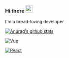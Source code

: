 ### Hi there <img src="https://media.giphy.com/media/hvRJCLFzcasrR4ia7z/giphy.gif" width="24">

I'm a bread-loving developer

[![Anurag's github stats](https://github-readme-stats.vercel.app/api?username=gmldnjs26&hide_border=true&theme=radical&layout=compact)](https://github.com/anuraghazra/github-readme-stats)

[![Vue](https://img.shields.io/badge/-Vue.js-4fc08d?style=flat&logo=vuedotjs&logoColor=white&style=plastic)](https://img.shields.io/badge/-Vue.js-4fc08d?style=flat&logo=vuedotjs&logoColor=white&style=plastic)

[![React](https://img.shields.io/badge/-ReactJs-61DAFB?logo=react&logoColor=white&style=plastic)](https://img.shields.io/badge/-ReactJs-61DAFB?logo=react&logoColor=white&style=plastic)
<!--
**gmldnjs26/gmldnjs26** is a ✨ _special_ ✨ repository because its `README.md` (this file) appears on your GitHub profile.

Here are some ideas to get you started:

- 🔭 I’m currently working on ...
- 🌱 I’m currently learning ...
- 👯 I’m looking to collaborate on ...
- 🤔 I’m looking for help with ...
- 💬 Ask me about ...
- 📫 How to reach me: ...
- 😄 Pronouns: ...
- ⚡ Fun fact: ...
-->
